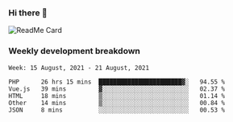 ### Hi there 👋

<!--
**itzcy/itzcy** is a ✨ _special_ ✨ repository because its `README.md` (this file) appears on your GitHub profile.

Here are some ideas to get you started:

- 🔭 I’m currently working on ...
- 🌱 I’m currently learning ...
- 👯 I’m looking to collaborate on ...
- 🤔 I’m looking for help with ...
- 💬 Ask me about ...
- 📫 How to reach me: ...
- 😄 Pronouns: ...
- ⚡ Fun fact: ...
-->
![ReadMe Card](https://github-readme-stats.vercel.app/api?username=itzcy&show_icons=true&title_color=2d3198&icon_color=797cb8&text_color=24292e&bg_color=f6f8fa)

### Weekly development breakdown
<!--START_SECTION:waka-->
```text
Week: 15 August, 2021 - 21 August, 2021

PHP      26 hrs 15 mins  ███████████████████████▓░   94.55 % 
Vue.js   39 mins         ▓░░░░░░░░░░░░░░░░░░░░░░░░   02.37 % 
HTML     18 mins         ▒░░░░░░░░░░░░░░░░░░░░░░░░   01.14 % 
Other    14 mins         ▒░░░░░░░░░░░░░░░░░░░░░░░░   00.84 % 
JSON     8 mins          ░░░░░░░░░░░░░░░░░░░░░░░░░   00.53 % 
```
<!--END_SECTION:waka-->
